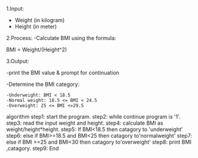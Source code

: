 
1.Input:

 - Weight (in kilogram)
 - Height (in meter)

2.Process:
-Calculate BMI using the formula: 

BMI = Weight/(Height^2)

3.Output:

-print the BMI value & prompt for continuation

-Determine the BMI category:

    -Underweight: BMI < 18.5
    -Normal weight: 18.5 <= BMI < 24.5
    -Overweight: 25 <= BMI <=29.5

   algorithm
step1: start the program.
step2: while continue program is '1'.
step3: read the input weight and height.
step4: calculate BMI as weight/height*height.
step5: If BMI<18.5 then catagory to 'underweight'
step6: else if BMI>=18.5 and BMI<25 then catagory to'normalweight'
step7: else if BMI >=25 and BMI<30 then catagory to'overweight'
step8: print BMI ,catagory.
step9: End
